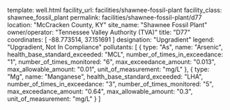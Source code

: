 template: well.html
facility_url: facilities/shawnee-fossil-plant
facility_class: shawnee_fossil_plant
permalink: facilities/shawnee-fossil-plant/d77
location: "McCracken County, KY"
site_name: "Shawnee Fossil Plant"
owner/operator: "Tennessee Valley Authority (TVA)"
title: "D77"
coordinates: [
  -88.773514,
  37.151691
]
designation: "Upgradient"
legend: "Upgradient, Not In Compliance"
pollutants: [
  {
  type: "As",
  name: "Arsenic",
  health_base_standard_exceeded: "MCL",
  number_of_times_in_exceedance: "1",
  number_of_times_monitored: "6",
  max_exceedance_amount: "0.013",
  max_allowable_amount: "0.01",
  unit_of_measurement: "mg/L"
  },
  {
  type: "Mg",
  name: "Manganese",
  health_base_standard_exceeded: "LHA",
  number_of_times_in_exceedance: "3",
  number_of_times_monitored: "5",
  max_exceedance_amount: "0.64",
  max_allowable_amount: "0.3",
  unit_of_measurement: "mg/L"
  }
]




